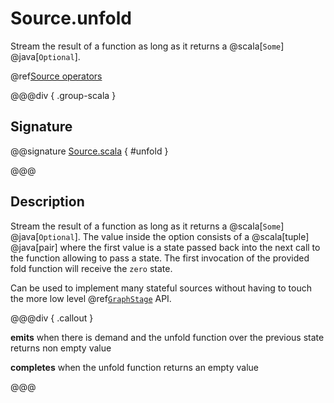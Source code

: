 # Source.unfold

Stream the result of a function as long as it returns a @scala[`Some`] @java[`Optional`].

@ref[Source operators](../index.md#source-operators)

@@@div { .group-scala }

## Signature

@@signature [Source.scala]($akka$/akka-stream/src/main/scala/akka/stream/scaladsl/Source.scala) { #unfold }

@@@

## Description

Stream the result of a function as long as it returns a @scala[`Some`] @java[`Optional`]. The value inside the option
consists of a @scala[tuple] @java[pair] where the first value is a state passed back into the next call to the function allowing
to pass a state. The first invocation of the provided fold function will receive the `zero` state.

Can be used to implement many stateful sources without having to touch the more low level @ref[`GraphStage`](../../stream-customize.md) API.


@@@div { .callout }

**emits** when there is demand and the unfold function over the previous state returns non empty value

**completes** when the unfold function returns an empty value

@@@

